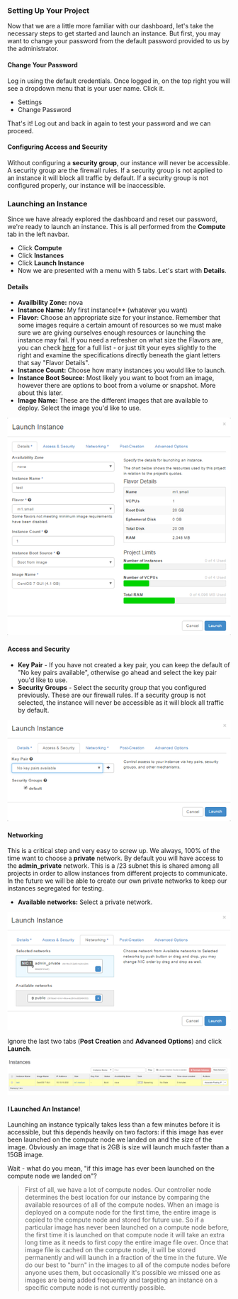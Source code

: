 ### Setting Up Your Project
Now that we are a little more familiar with our dashboard, let's take the necessary steps to get started and launch an instance. But first, you may want to change your password from the default password provided to us by the administrator.

#### Change Your Password
Log in using the default credentials. Once logged in, on the top right you will see a dropdown menu that is your user name. Click it.
- Settings
- Change Password

That's it! Log out and back in again to test your password and we can proceed.  

#### Configuring Access and Security
Without configuring a **security group**, our instance will never be accessible. A security group are the firewall rules. If a security group is not applied to an instance it will block all traffic by default. If a security group is not configured properly, our instance will be inaccessible.

### Launching an Instance
Since we have already explored the dashboard and reset our password, we're ready to launch an instance. This is all performed from the **Compute** tab in the left navbar.  
- Click **Compute**
- Click **Instances**
- Click **Launch Instance**
- Now we are presented with a menu with 5 tabs. Let's start with **Details**.

#### Details
- **Availbility Zone:** nova
-  **Instance Name:** My first instance!** (whatever you want)
-  **Flavor:** Choose an appropriate size for your instance. Remember that some images require a certain amount of resources so we must make sure we are giving ourselves enough resources or launching the instance may fail. If you need a refresher on what size the Flavors are, you can check [here](http://help.snapstack.cloud/flavors) for a full list - or just tilt your eyes slightly to the right and examine the specifications directly beneath the giant letters that say "Flavor Details".
- **Instance Count:** Choose how many instances you would like to launch.
- **Instance Boot Source:** Most likely you want to boot from an image, however there are options to boot from a volume or snapshot. More about this later.
- **Image Name:** These are the different images that are available to deploy. Select the image you'd like to use.  

![details](launch_instance.png)

#### Access and Security
- **Key Pair** - If you have not created a key pair, you can keep the default of "No key pairs available", otherwise go ahead and select the key pair you'd like to use.
- **Security Groups** - Select the security group that you configured previously. These are our firewall rules. If a security group is not selected, the instance will never be accessible as it will block all traffic by default.

![access_and_security](access_and_security.png)

#### Networking
This is a critical step and very easy to screw up. We always, 100% of the time want to choose a **private** network. By default you will have access to the **admin_private** network. This is a /23 subnet this is shared among all projects in order to allow instances from different projects to communicate. In the future we will be able to create our own private networks to keep our instances segregated for testing.
- **Available networks:** Select a private network.

![selecting_network.png](selecting_network.png)

Ignore the last two tabs (**Post Creation** and **Advanced Options**) and click **Launch**.

![spawning](spawning.png)

#### I Launched An Instance!
Launching an instance typically takes less than a few minutes before it is accessible, but this depends heavily on two factors: if this image has ever been launched on the compute node we landed on and the size of the image. Obviously an image that is 2GB is size will launch much faster than a 15GB image.



Wait - what do you mean, "if this image has ever been launched on the compute node we landed on"?
> First of all, we have a lot of compute nodes. Our controller node determines the best location for our instance by comparing the available resources of all of the compute nodes. When an image is deployed on a compute node for the first time, the entire image is copied to the compute node and stored for future use. So if a particular image has never been launched on a compute node before, the first time it is launched on that compute node it will take an extra long time as it needs to first copy the entire image file over. Once that image file is cached on the compute node, it will be stored permanently and will launch in a fraction of the time in the future. We do our best to "burn" in the images to all of the compute nodes before anyone uses them, but occasionally it's possible we missed one as images are being added frequently and targeting an instance on a specific compute node is not currently possible.
